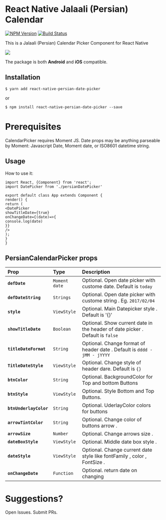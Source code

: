 # React Native Jalaali (Persian) Calendar
[![NPM Version](https://img.shields.io/npm/v/react-native-persian-calendar-picker.svg?style=flat)](https://www.npmjs.com/package/react-native-persian-calendar-picker)
[![Build Status](https://travis-ci.org/rghorbani/react-native-persian-calendar-picker.svg?branch=master)](https://travis-ci.org/rghorbani/react-native-persian-calendar-picker)


This is a Jalaali (Persian) Calendar Picker Component for React Native


<kbd>
<img src="https://github.com/Amirnajafi/react-native-persian-date-picker/blob/master/demo/demo.jpg?raw=true">
</kbd>


The package is both **Android** and **iOS** compatible.

## Installation

`$ yarn add react-native-persian-date-picker`

or

`$ npm install react-native-persian-date-picker --save`

# Prerequisites

CalendarPicker requires Moment JS.  Date props may be anything parseable by Moment: Javascript Date, Moment date, or ISO8601 datetime string.

## Usage

How to use it:
``` 
import React, {Component} from 'react';
import DatePicker from './persianDatePicker'

export default class App extends Component {
render() {
return (
<DatePicker
showTitleDate={true}
onChangeDate={(date)=>{
console.log(date)
}}
/>
);
}
}
```

## PersianCalendarPicker props
| Prop | Type | Description |
:------------ |:---------------| :-----|
| **`defDate`** | `Moment date` | Optional. Open date picker with custome date. Default is `today` |
| **`defDateString`** | `Strings` | Optional. Open date picker with custome string . Eg. `2017/02/04`  |
| **`style`** | `ViewStyle` | Optional. Main Datepicker style . Default is '{}' |
| **`showTitleDate`** | `Boolean` |  Optional. Show current date in the header of date picker . Default is `false` |
| **`titleDateFormat`** | `String` |  Optional. Change format of header date . Default is `dddd - jMM - jYYYY` |
| **`TitleDateStyle`** | `ViewStyle` |  Optional. Change style of header dare. Default is `{}` |
| **`btnColor`** | `String` | Optional. BackgroundColor for Top and bottom Buttons |
| **`btnStyle`** | `ViewStyle` | Optional. Style Bottom and Top Buttons.|
| **`btnUnderlayColor`** | `String` | Optional. UderlayColor colors for buttons |
| **`arrowTintColor`** | `String` | Optional. Change color of buttons arrow . |
| **`arrowSize`** | `Number` | Optional. Change arrows size . |
| **`dateBoxStyle`** | `ViewStyle` | Optional. Middle date box style . |
| **`dateStyle`** | `ViewStyle` | Optional. Change current date style like fontFamily , color , FontSize . |
| **`onChangeDate`** | `Function` | Optional. return date on changing |



# Suggestions?

Open Issues. Submit PRs.
